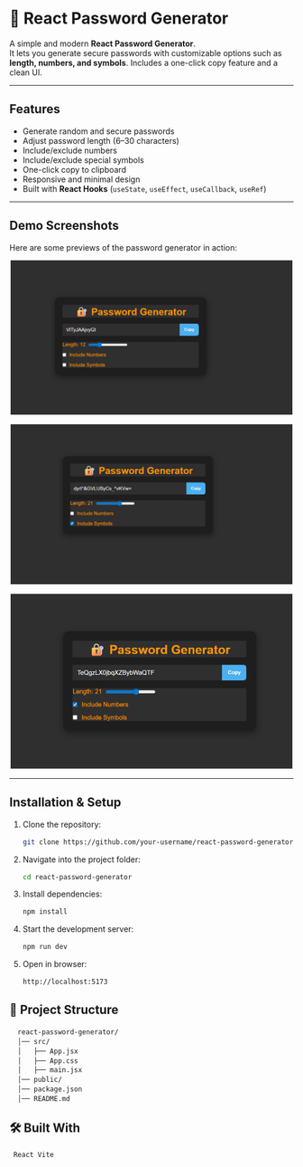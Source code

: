 # 🔐 React Password Generator

A simple and modern **React Password Generator**.  
It lets you generate secure passwords with customizable options such as **length, numbers, and symbols**. Includes a one-click copy feature and a clean UI.  

---
## Features
- Generate random and secure passwords
- Adjust password length (6–30 characters)
- Include/exclude numbers
- Include/exclude special symbols
- One-click copy to clipboard
- Responsive and minimal design
- Built with **React Hooks** (`useState`, `useEffect`, `useCallback`, `useRef`)
 
---

## Demo Screenshots

Here are some previews of the password generator in action:

<p align="center">
  <img src="./ScreenShot/S1.png" alt="Password Generator Screenshot 1" width="500"/>
</p>

<p align="center">
  <img src="./ScreenShot/S2.png" alt="Password Generator Screenshot 2" width="500"/>
</p>

<p align="center">
  <img src="./ScreenShot/S3.png" alt="Password Generator Screenshot 3" width="500"/>
</p>

---

## Installation & Setup

1. Clone the repository:
   ```bash
   git clone https://github.com/your-username/react-password-generator.git
   ```

2. Navigate into the project folder:
   ```bash
   cd react-password-generator
   ```

3. Install dependencies:
   ```bash
   npm install
   ```

4. Start the development server:
   ```bash
   npm run dev
   ```

5. Open in browser:
   ```bash
   http://localhost:5173
   ```

## 📂 Project Structure
```bash
  react-password-generator/
  │── src/
  │   ├── App.jsx
  │   ├── App.css
  │   ├── main.jsx
  │── public/
  │── package.json
  │── README.md
```

## 🛠️ Built With
     React Vite
